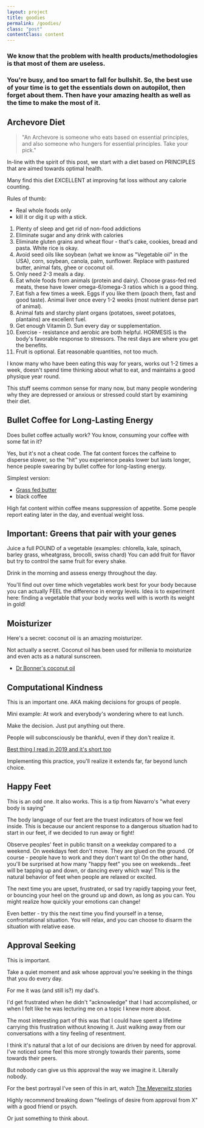 ```yaml
---
layout: project
title: goodies
permalink: /goodies/
class: "post"
contentClass: content
---
```


### We know that the problem with health products/methodologies is that most of them are useless. 

### You're busy, and too smart to fall for bullshit. So, the best use of your time is to get the essentials down on autopilot, then forget about them. Then have your amazing health as well as the time to make the most of it.

## Archevore Diet

> "An Archevore is someone who eats based on essential principles, and also someone who hungers for essential principles. Take your pick."

In-line with the spirit of this post, we start with a diet based on PRINCIPLES that are aimed towards optimal health. 

Many find this diet EXCELLENT at improving fat loss without any calorie counting.

Rules of thumb: 
- Real whole foods only
- kill it or dig it up with a stick. 

1. Plenty of sleep and get rid of non-food addictions
2. Eliminate sugar and any drink with calories
3. Eliminate gluten grains and wheat flour - that's cake, cookies, bread and pasta. White rice is okay.
4. Avoid seed oils like soybean (what we know as "Vegetable oil" in the USA), corn, soybean, canola, palm, sunflower. Replace with pastured butter, animal fats, ghee or coconut oil.
5. Only need 2-3 meals a day.
6. Eat whole foods from animals (protein and dairy). Choose grass-fed red meats, these have lower omega-6/omega-3 ratios which is a good thing.
7. Eat fish a few times a week. Eggs if you like them (poach them, fast and good taste). Animal liver once every 1-2 weeks (most nutrient dense part of animal).
8. Animal fats and starchy plant organs (potatoes, sweet potatoes, plantains) are excellent fuel.
9. Get enough Vitamin D. Sun every day or supplementation.
10. Exercise - resistance and aerobic are both helpful. HORMESIS is the body's favorable response to stressors. The rest days are where you get the benefits.
11. Fruit is optional. Eat reasonable quantities, not too much.

I know many who have been eating this way for years, works out 1-2 times a week, doesn't spend time thinking about what to eat, and maintains a good physique year round.

This stuff seems common sense for many now, but many people wondering why they are depressed or anxious or stressed could start by examining their diet.

## Bullet Coffee for Long-Lasting Energy

Does bullet coffee actually work? You know, consuming your coffee with some fat in it?

Yes, but it's not a cheat code. The fat content forces the caffeine to disperse slower, so the "hit" you experience peaks lower but lasts longer, hence people swearing by bullet coffee for long-lasting energy.

Simplest version:
-  [Grass fed butter](https://www.amazon.com/Allgau-Grassfed-German-Butter-Unsalted/dp/B005TPJN7M/ref=sr_1_12_0o_wf?dchild=1&keywords=grass+fed+butter&qid=1624403784&sr=8-12)
- black coffee

High fat content within coffee means suppression of appetite. Some people report eating later in the day, and eventual weight loss.

## Important: Greens that pair with your genes

Juice a full POUND of a vegetable (examples: chlorella, kale, spinach, barley grass, wheatgrass, brocolli, swiss chard) You can add fruit for flavor but try to control the same fruit for every shake.

Drink in the morning and assess energy throughout the day.

You'll find out over time which vegetables work best for your body because you can actually FEEL the difference in energy levels. Idea is to experiment here: finding a vegetable that your body works well with is worth its weight in gold!

## Moisturizer

Here's a secret: coconut oil is an amazing moisturizer.

Not actually a secret. Coconut oil has been used for millenia to moisturize and even acts as a natural sunscreen. 

-  [Dr Bonner's coconut oil](https://www.amazon.com/BRONNERS-Organic-Whole-Kernel-Coconut/dp/B00MN2T2OS/ref=sr_1_1?dchild=1&keywords=dr+bronner+coconut+oil&qid=1624403903&sr=8-1)


## Computational Kindness 

This is an important one. AKA making decisions for groups of people.

Mini example: At work and everybody's wondering where to eat lunch.

Make the decision. Just put anything out there. 

People will subconsciously be thankful, even if they don't realize it. 

[Best thing I read in 2019 and it's short too](https://neilkakkar.com/computational-kindness.html)

Implementing this practice, you'll realize it extends far, far beyond lunch choice.

## Happy Feet

This is an odd one. It also works. This is a tip from Navarro's "what every body is saying"

The body language of our feet are the truest indicators of how we feel inside. This is because our ancient response to a dangerous situation had to start in our feet, if we decided to run away or fight!

Observe peoples' feet in public transit on a weekday compared to a weekend. On weekdays feet don't move. They are glued on the ground. Of course - people have to work and they don't want to! On the other hand, you'll be surprised at how many "happy feet" you see on weekends...feet will be tapping up and down, or dancing every which way! This is the natural behavior of feet when people are relaxed or excited.

The next time you are upset, frustrated, or sad try rapidly tapping your feet, or bouncing your heel on the ground up and down, as long as you can. You might realize how quickly your emotions can change! 

Even better - try this the next time you find yourself in a tense, confrontational situation. You will relax, and you can choose to disarm the situation with relative ease.

## Approval Seeking

This is important.

Take a quiet moment and ask whose approval you're seeking in the things that you do every day.

For me it was (and still is?) my dad's. 

I'd get frustrated when he didn't "acknowledge" that I had accomplished, or when I felt like he was lecturing me on a topic I knew more about.

The most interesting part of this was that I could have spent a lifetime carrying this frustration without knowing it. Just walking away from our conversations with a tiny feeling of resentment.

I think it's natural that a lot of our decisions are driven by need for approval. I've noticed some feel this more strongly towards their parents, some towards their peers.

But nobody can give us this approval the way we imagine it. Literally nobody.

For the best portrayal I've seen of this in art, watch [The Meyerwitz stories](https://www.youtube.com/watch?v=2HJ0Ld6kcQE)

Highly recommend breaking down "feelings of desire from approval from X" with a good friend or psych.

Or just something to think about.



